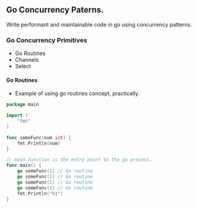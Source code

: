 ## Go Concurrency Paterns.

Write performant and maintainable code in go using concurrency patterns.

### Go Concurrency Primitives
- Go Routines
- Channels
- Select

#### Go Routines
- Example of using go routines concept, practically.
```go
package main

import (
	"fmt"
)

func someFunc(num int) {
	fmt.Println(num)
}

// main function is the entry point to the go process.
func main() {
	go someFunc(1) // Go routine
	go someFunc(1) // Go routine
	go someFunc(1) // Go routine
	go someFunc(1) // Go routine
	fmt.Println("hi")
}
```